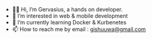 - 👋🏾 Hi, I’m Gervasius, a hands on developer.
- 👀 I’m interested in web & mobile development
- 🌱 I’m currently learning Docker & Kurbenetes
- 📫 How to reach me by email : gishuuwa@gmail.com

<!---
ishuuwag/ishuuwag is a ✨ special ✨ repository because its `README.md` (this file) appears on your GitHub profile.
You can click the Preview link to take a look at your changes.
--->
